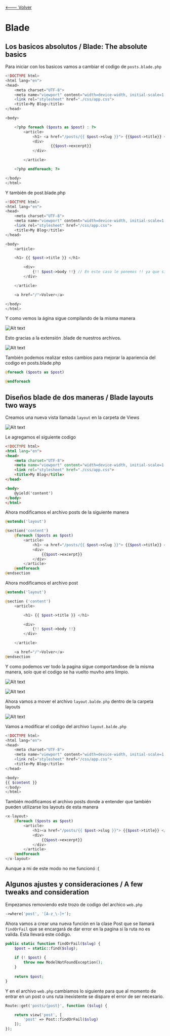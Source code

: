 [<--- Volver](/README.md)

# Blade

## Los basicos absolutos / Blade: The absolute basics

Para iniciar con los basicos vamos a cambiar el codigo de ``posts.blade.php``

```php
<!DOCTYPE html>
<html lang="en">
<head>
    <meta charset="UTF-8">
    <meta name="viewport" content="width=device-width, initial-scale=1.0">
    <link rel="stylesheet" href="./css/app.css">
    <title>My Blog</title>
</head>

<body>

    <?php foreach ($posts as $post) : ?>
        <article>
            <h1> <a href="/posts/{{ $post->slug }}"> {{$post->title}} </a> </h1>
            <div>
                    {{$post->excerpt}}
            </div>

        </article>

    <?php endforeach; ?>

</body>
</html>


```

Y también de post.blade.php
```php
<!DOCTYPE html>
<html lang="en">
<head>
    <meta charset="UTF-8">
    <meta name="viewport" content="width=device-width, initial-scale=1.0">
    <link rel="stylesheet" href="/css/app.css">
    <title>My Blog</title>
</head>

<body>
    <article>

    <h1> {{ $post->title }} </h1>

        <div>
            {!! $post->body !!} // En este caso le ponemos !! ya que si no lo hacemos se visualizan las etiquetas del body.
        </div>

    </article>

    <a href="/">Volver</a>

</body>
</html>
```

Y como vemos la ágina sigue compilando de la misma manera

![Alt text](image.png)

Esto gracias a la extensión .blade de nuestros archivos.

![Alt text](image-1.png)

También podemos realizar estos cambios para mejorar la apariencia del codigo en posts.blade.php

```php
@foreach ($posts as $post)

@endforeach
```

## Diseños blade de dos maneras / Blade layouts two ways

Creamos una nueva vista llamada ``layout`` en la carpeta de Views

![Alt text](image-2.png)

Le agregamos el siguiente codigo
```html
<!DOCTYPE html>
<html lang="en">
<head>
    <meta charset="UTF-8">
    <meta name="viewport" content="width=device-width, initial-scale=1.0">
    <link rel="stylesheet" href="./css/app.css">
    <title>My Blog</title>
</head>

<body>
    @yield('content')
</body>
</html>
```

Ahora modificamos el archivo posts de la siguiente manera

```php
@extends('layout')

@section('content')
    @foreach ($posts as $post)
        <article>
            <h1> <a href="/posts/{{ $post->slug }}"> {{$post->title}} </a> </h1>
            <div>
                {{$post->excerpt}}
            </div>
        </article>
    @endforeach
@endsection
```

Ahora modificamos el archivo post

```php
@extends('layout')

@section ('content')
    <article>

        <h1> {{ $post->title }} </h1>

        <div>
            {!! $post->body !!}
        </div>

    </article>

    <a href="/">Volver</a>
@endsection
```

Y como podemos ver todo la pagina sigue comportandose de la misma manera, solo que el codigo se ha vuelto muvho ams limpio.

![Alt text](image-3.png)

![Alt text](image-4.png)

Ahora vamos a mover el archivo `layout.balde.php` dentro de la carpeta layouts

![Alt text](image-5.png)

Vamos a modificar el codigo del archivo `layout.balde.php`

```php
<!DOCTYPE html>
<html lang="en">
<head>
    <meta charset="UTF-8">
    <meta name="viewport" content="width=device-width, initial-scale=1.0">
    <link rel="stylesheet" href="/css/app.css">
    <title>My Blog</title>
</head>

<body>
{{ $content }}
</body>
</html>
```

También modificamos el archivo posts donde a entender que también pueden utilizarse los layouts de esta manera

```php
<x-layout>
    @foreach ($posts as $post)
        <article>
            <h1><a href="/posts/{{ $post->slug }}"> {{$post->title}} </a></h1>
            <div>
                {{$post->excerpt}}
            </div>
        </article>
    @endforeach
</x-layout>
```

Aunque a mi de este modo no me funcionó :(

## Algunos ajustes y consideraciones / A few tweaks and consideration

Empezamos removiendo este trozo de codigo del archico `web.php`

```php
->where('post', '[A-z_\-]+');
```

Ahora vamos a crear una nueva función en la clase Post que se llamará `findOrFail` que se encargará de dar error en la pagina si la ruta no es valida. Esta llevará este código.

```php
public static function findOrFail($slug) {
    $post = static::find($slug);
        
    if (! $post) {
        throw new ModelNotFoundException();
    }
    
    return $post;
}
```

Y en el archivo ``web.php`` cambiamos lo siguiente para que al momento de entrar en un post o uns ruta inexistente se dispare el error de ser necesario.

```php
Route::get('posts/{post}', function ($slug) {

    return view('post', [
        'post' => Post::findOrFail($slug)
    ]);
});
```